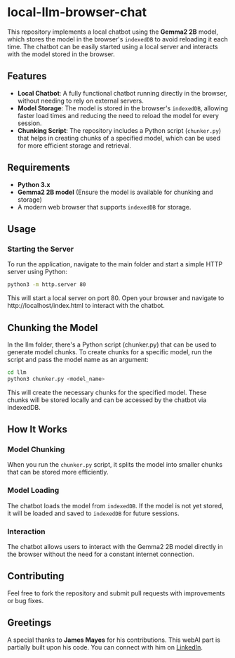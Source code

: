 # local-llm-browser-chat

This repository implements a local chatbot using the **Gemma2 2B** model, which stores the model in the browser's `indexedDB` to avoid reloading it each time. The chatbot can be easily started using a local server and interacts with the model stored in the browser.

## Features
- **Local Chatbot**: A fully functional chatbot running directly in the browser, without needing to rely on external servers.
- **Model Storage**: The model is stored in the browser's `indexedDB`, allowing faster load times and reducing the need to reload the model for every session.
- **Chunking Script**: The repository includes a Python script (`chunker.py`) that helps in creating chunks of a specified model, which can be used for more efficient storage and retrieval.

## Requirements

- **Python 3.x**
- **Gemma2 2B model** (Ensure the model is available for chunking and storage)
- A modern web browser that supports `indexedDB` for storage.
  
## Usage
### Starting the Server
To run the application, navigate to the main folder and start a simple HTTP server using Python:
```bash
python3 -m http.server 80
```
This will start a local server on port 80. Open your browser and navigate to http://localhost/index.html to interact with the chatbot.

## Chunking the Model
In the llm folder, there's a Python script (chunker.py) that can be used to generate model chunks. To create chunks for a specific model, run the script and pass the model name as an argument:
```bash
cd llm
python3 chunker.py <model_name>
```
This will create the necessary chunks for the specified model. These chunks will be stored locally and can be accessed by the chatbot via indexedDB.

## How It Works

### Model Chunking
When you run the `chunker.py` script, it splits the model into smaller chunks that can be stored more efficiently.

### Model Loading
The chatbot loads the model from `indexedDB`. If the model is not yet stored, it will be loaded and saved to `indexedDB` for future sessions.

### Interaction
The chatbot allows users to interact with the Gemma2 2B model directly in the browser without the need for a constant internet connection.

## Contributing
Feel free to fork the repository and submit pull requests with improvements or bug fixes.

## Greetings
A special thanks to **James Mayes** for his contributions. This webAI part is partially built upon his code. You can connect with him on [LinkedIn](https://www.linkedin.com/in/webai/).

